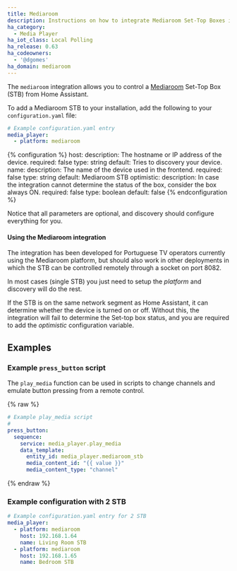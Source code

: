 ```yaml
---
title: Mediaroom
description: Instructions on how to integrate Mediaroom Set-Top Boxes into Home Assistant.
ha_category:
  - Media Player
ha_iot_class: Local Polling
ha_release: 0.63
ha_codeowners:
  - '@dgomes'
ha_domain: mediaroom
---
```


The `mediaroom` integration allows you to control a [Mediaroom](https://en.wikipedia.org/wiki/Ericsson_Mediaroom) Set-Top Box (STB) from Home Assistant.

To add a Mediaroom STB to your installation, add the following to your `configuration.yaml` file:

```yaml
# Example configuration.yaml entry
media_player:
  - platform: mediaroom
```

{% configuration %}
  host:
    description: The hostname or IP address of the device.
    required: false
    type: string
    default: Tries to discovery your device.
  name:
    description: The name of the device used in the frontend.
    required: false
    type: string
    default: Mediaroom STB
  optimistic:
    description: In case the integration cannot determine the status of the box, consider the box always ON.
    required: false
    type: boolean
    default: false
{% endconfiguration %}

Notice that all parameters are optional, and discovery should configure everything for you.

#### Using the Mediaroom integration

The integration has been developed for Portuguese TV operators currently using the Mediaroom platform, but should also work in other deployments in which the STB can be controlled remotely through a socket on port 8082.

In most cases (single STB) you just need to setup the *platform* and discovery will do the rest.

If the STB is on the same network segment as Home Assistant, it can determine whether the device is turned on or off. Without this, the integration will fail to determine the Set-top box status, and you are required to add the *optimistic* configuration variable.

## Examples

### Example `press_button` script

The `play_media` function can be used in scripts to change channels and emulate button pressing from a remote control.

{% raw %}
```yaml
# Example play_media script
#
press_button:
  sequence:
    service: media_player.play_media
    data_template:
      entity_id: media_player.mediaroom_stb
      media_content_id: "{{ value }}"
      media_content_type: "channel"
```
{% endraw %}

### Example configuration with 2 STB

```yaml
# Example configuration.yaml entry for 2 STB
media_player:
  - platform: mediaroom
    host: 192.168.1.64
    name: Living Room STB
  - platform: mediaroom
    host: 192.168.1.65
    name: Bedroom STB
```
